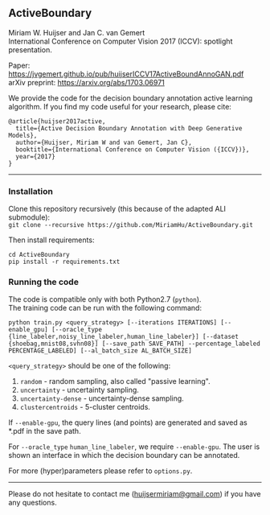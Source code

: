 ## ActiveBoundary
Miriam W. Huijser and Jan C. van Gemert  
International Conference on Computer Vision 2017 (ICCV): spotlight presentation.

Paper: https://jvgemert.github.io/pub/huijserICCV17ActiveBoundAnnoGAN.pdf  
arXiv preprint: https://arxiv.org/abs/1703.06971

We provide the code for the decision boundary annotation active learning algorithm.
If you find my code useful for your research, please cite:
```
@article{huijser2017active,
  title={Active Decision Boundary Annotation with Deep Generative Models},
  author={Huijser, Miriam W and van Gemert, Jan C},
  booktitle={International Conference on Computer Vision ({ICCV})},
  year={2017}
}
```

--------------------------------------

### Installation 
Clone this repository recursively (this because of the adapted ALI submodule):  
`git clone --recursive https://github.com/MiriamHu/ActiveBoundary.git`  

Then install requirements:
```
cd ActiveBoundary
pip install -r requirements.txt
```

### Running the code  
The code is compatible only with both Python2.7 (`python`).  
The training code can be run with the following command:  
```
python train.py <query_strategy> [--iterations ITERATIONS] [--enable_gpu] [--oracle_type {line_labeler,noisy_line_labeler,human_line_labeler}] [--dataset {shoebag,mnist08,svhn08}] [--save_path SAVE_PATH] --percentage_labeled PERCENTAGE_LABELED] [--al_batch_size AL_BATCH_SIZE] 
```
`<query_strategy>` should be one of the following:
1. `random` - random sampling, also called "passive learning".
2. `uncertainty` - uncertainty sampling.
3. `uncertainty-dense` - uncertainty-dense sampling.
4. `clustercentroids` - 5-cluster centroids.  

If `--enable-gpu`, the query lines (and points) are generated and saved as *.pdf in the save path.  

For `--oracle_type` `human_line_labeler`, we require `--enable-gpu`. The user is shown an interface in which the decision boundary can be annotated.  

For more (hyper)parameters please refer to `options.py`.

--------------------------------------

Please do not hesitate to contact me (huijsermiriam@gmail.com) if you have any questions.
